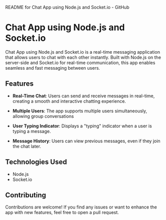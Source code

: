 README for Chat App using Node.js and Socket.io - GitHub

# Chat App using Node.js and Socket.io

Chat App using Node.js and Socket.io is a real-time messaging application that allows users to chat with each other instantly. Built with Node.js on the server-side and Socket.io for real-time communication, this app enables seamless and fast messaging between users.

## Features

- **Real-Time Chat**: Users can send and receive messages in real-time, creating a smooth and interactive chatting experience.

- **Multiple Users**: The app supports multiple users simultaneously, allowing group conversations

- **User Typing Indicator**: Displays a "typing" indicator when a user is typing a message.

- **Message History**: Users can view previous messages, even if they join the chat later.

## Technologies Used

- Node.js
- Socket.io

## Contributing

Contributions are welcome! If you find any issues or want to enhance the app with new features, feel free to open a pull request.
